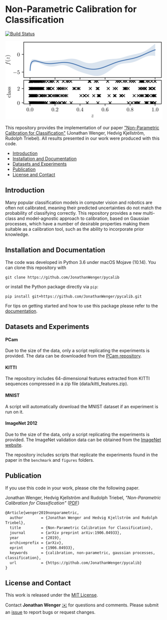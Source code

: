 # Non-Parametric Calibration for Classification

[![Build Status](https://travis-ci.com/JonathanWenger/pycalib.svg?branch=master)](https://travis-ci.com/JonathanWenger/pycalib)

<p align="center">
  <img src="figures/gpcalib_illustration/latent_process.png" alt="latent_process" width="512"/>
</p>

This repository provides the implementation of our paper ["Non-Parametric Calibration for Classification"](https://arxiv.org/abs/1906.04933) (Jonathan Wenger, Hedvig Kjellström, Rudolph Triebel). All results presented in our work were produced with this code.

* [Introduction](#introduction)
* [Installation and Documentation](#usage)
* [Datasets and Experiments](#data)
* [Publication](#publication)
* [License and Contact](#contact)


## <a name="usage">Introduction</a>

Many popular classification models in computer vision and robotics are often not calibrated, meaning their predicted uncertainties do not match the  probability of classifying correctly. This repository provides a new multi-class and model-agnostic approach to calibration, based on Gaussian processes, which have a number of desirable properties making them suitable as a calibration tool, such as the ability to incorporate prior knowledge.

## <a name="usage">Installation and Documentation</a>
The code was developed in Python 3.6 under macOS Mojave (10.14). You can clone this repository with
```
git clone https://github.com/JonathanWenger/pycalib
```
or install the Python package directly via `pip`:
```
pip install git+https://github.com/JonathanWenger/pycalib.git
```
For tips on getting started and how to use this package please refer to the [documentation](https://jonathanwenger.github.io/pycalib/).

## <a name="data">Datasets and Experiments</a>

#### PCam

Due to the size of the data, only a script replicating the experiments is provided. The data can be downloaded from the [PCam repository](https://github.com/basveeling/pcam).

#### KITTI

The repository includes 64-dimensional features extracted from KITTI sequences compressed in a zip file (data/kitti_features.zip).

#### MNIST

A script will automatically download the MNIST dataset if an experiment is run on it.

#### ImageNet 2012

Due to the size of the data, only a script replicating the experiments is provided. The ImageNet validation data can be obtained from the [ImageNet website](http://www.image-net.org).

The repository includes scripts that replicate the experiments found in the paper in the `benchmark` and `figures` folders.


## <a name="publication">Publication</a>
If you use this code in your work, please cite the following paper.

Jonathan Wenger, Hedvig Kjellström and Rudolph Triebel, _"Non-Parametric Calibration for Classification"_ ([PDF](https://arxiv.org/pdf/1906.04933.pdf))

	@Article{wenger2019nonparametric,
	  author        = {Jonathan Wenger and Hedvig Kjellström and Rudolph Triebel},
	  title         = {Non-Parametric Calibration for Classification},
	  journal       = {arXiv preprint arXiv:1906.04933},
	  year          = {2019},
	  archiveprefix = {arXiv},
	  eprint        = {1906.04933},
	  keywords      = {calibration, non-parametric, gaussian processes, classification},
	  url           = {https://github.com/JonathanWenger/pycalib}
	}

## <a name="contact"> License and Contact</a>

This work is released under the [MIT License](LICENSE).

Contact **Jonathan Wenger** [:envelope:](mailto:j.wenger@tum.de) for questions and comments. Please submit an [issue](https://github.com/JonathanWenger/pycalib/issues/new) to report bugs or request changes.
